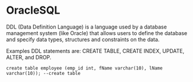 # OracleSQL
DDL (Data Definition Language) is a language used by a database management system (like Oracle) that allows users to define the database and specify data types, structures and constraints on the data.

Examples DDL statements are: CREATE TABLE, CREATE INDEX, UPDATE, ALTER, and DROP.
```
create table employee (emp_id int, fName varchar(10), lName varchar(10)); --create table
```
